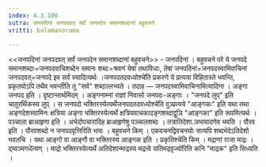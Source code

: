 ```yaml
---
index: 4.3.100
sutra: जनपदिनां जनपदवत्‌ सर्वं जनपदेन समानशब्दानां बहुवचने
vritti: balamanorama

---
```

<<जनपदिनां जनपदवत् सर्वं जनपदेन समानशब्दानां बहुवचने>> - जनपदिनां । बहुवचने परे ये जनपदे समानशब्दाः=जनपदवाचिशब्देन समानः शब्दः=श्रवणं येषां तथाविधाः, तेषां जनपदिनां=जनपदस्वामिवाचिनां जनपदवत्=जनपदे इव सर्वं स्यादित्यर्थः ।जनपदतदवध्योश्चे॑ति प्रकरणे ये प्रत्यया विहितास्ते भवन्ति, प्रकृतयोऽपि तथैव भवन्तीति तु "सर्व" शब्दाल्लभ्यते । तदाह — जनपदस्वामिवाचिनामित्यादिना । अङ्गा जनपद इति । दृष्टान्तार्थमिदम् । अङ्गनाम्नां राज्ञां निवासो जनपदः-अङ्गाः । "जनपदे लुप्" इति चातुरर्थिकस्य लुप् । स जनपदो भक्तिरस्येत्यर्थेजनपदतदवध्योश्चे॑ति वुञ्प्रत्यये "आङ्गकः" इति यथा तथा अङ्गदेशस्वामिनः क्षत्रिया अङ्गा भक्तिरस्येत्यर्थे क्षत्रियवाचकादङ्गशब्दाद्वुञि "आङ्गका" इति रूपमित्यर्थः । पञ्चाला ब्राआहृणा इति । अभेदोपचारादिह ब्राआहृणेषु पञ्चालशब्दः । तत्रातिदेशा.ञभावादणेव भवति । पौरव इति । पौरवशब्दो न जनपदवृत्तिरिति भावः । बहुवचने किम्  । एकवचनद्विवचनयोः सत्यपि शब्दभेदेऽतिदेशो भवतचि । यथा आङ्गो वा आङ्गौ वा भक्तिरस्य आङ्गक इति । प्रकृतिश्चेति किम्  । मद्राणां राजा माद्रः ।द्य्वञ्मगधे॑त्यण् । माद्रो भक्तिरस्येत्यर्थे अतिदेशान्माद्रस्य मद्रत्वे सतिमद्रवृज्यो॑रिति कनि "माद्रक" इति सिध्यति । 